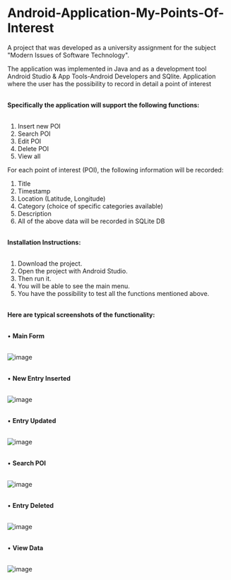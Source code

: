 # Android-Application-My-Points-Of-Interest

A project that was developed as a university assignment for the subject "Modern Issues of Software Technology". 

The application was implemented in Java and as a development tool Android Studio & App Tools-Android Developers and SQlite. Application where the user has the possibility to record in detail a point of interest  </br> </br>

<b>Specifically the application will support the following functions:</b> </br> </br>

1. Insert new POI
2. Search POI
3. Edit POI
4. Delete POI
5. View all

For each point of interest (POI), the following information will be recorded: 

1. Title
2. Timestamp
3. Location (Latitude, Longitude)
4. Category (choice of specific categories available)
5.  Description
6.  All of the above data will be recorded in SQLite DB </br> </br>

<b>Ιnstallation Ιnstructions: </b> </br> </br>

1. Download the project. </br>
2. Open the project with Android Studio. </br>
3. Then run it. </br>
4. You will be able to see the main menu. </br>
5. You have the possibility to test all the functions mentioned above. </br> </br>

<b>Here are typical screenshots of the functionality: </b> </br> </br>

• <b>Main Form </b> </br> </br>

![image](https://github.com/user-attachments/assets/d0ce9b2b-c30f-480f-866e-d9457255d75b) </br> </br>

• <b>New Entry Inserted </b> </br> </br>

![image](https://github.com/user-attachments/assets/8610ac71-9957-4ba7-9692-84963eec6e5a) </br> </br>

• <b>Entry Updated </b> </br> </br>

![image](https://github.com/user-attachments/assets/107db312-44e9-4a6b-8368-1092ebde908c) </br> </br>

• <b>Search POI</b> </br> </br>

![image](https://github.com/user-attachments/assets/581630e8-f980-42c8-89c2-0a436d625813) </br> </br>

• <b>Entry Deleted</b> </br> </br>

![image](https://github.com/user-attachments/assets/b032e395-6db5-4cba-9121-19f76f8203bd) </br> </br>

• <b>View Data</b> </br> </br>

![image](https://github.com/user-attachments/assets/607eb9f5-6b31-4e0e-a31a-d3db0047ecf5)









